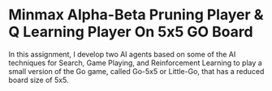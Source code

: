 # Minmax Alpha-Beta Pruning Player & Q Learning Player On 5x5 GO Board

In this assignment, I develop two AI agents based on some of the AI techniques for Search, Game Playing, and Reinforcement Learning to play a small version of the Go game, called Go-5x5 or Little-Go, that has a reduced board size of 5x5.

